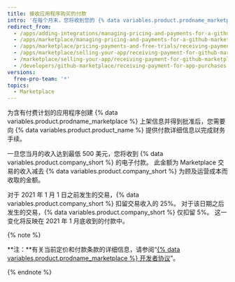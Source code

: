```yaml
---
title: 接收应用程序购买的付款
intro: '在每个月末，您将收到您的 {% data variables.product.prodname_marketplace %} 上架产品的付款。'
redirect_from:
  - /apps/adding-integrations/managing-pricing-and-payments-for-a-github-marketplace-listing/receiving-payment-for-a-github-marketplace-listing/
  - /apps/marketplace/managing-pricing-and-payments-for-a-github-marketplace-listing/receiving-payment-for-a-github-marketplace-listing/
  - /apps/marketplace/pricing-payments-and-free-trials/receiving-payment-for-a-github-marketplace-listing/
  - /apps/marketplace/selling-your-app/receiving-payment-for-github-marketplace-listings/
  - /marketplace/selling-your-app/receiving-payment-for-github-marketplace-listings
  - /developers/github-marketplace/receiving-payment-for-app-purchases
versions:
  free-pro-team: '*'
topics:
  - Marketplace
---
```

为含有付费计划的应用程序创建 {% data variables.product.prodname_marketplace %} 上架信息并得到批准后，您需要向 {% data variables.product.product_name %} 提供付款详细信息以完成财务手续。

一旦您当月的收入达到最低 500 美元，您将收到 {% data variables.product.company_short %} 的电子付款。 此金额为 Marketplace 交易的收入减去 {% data variables.product.company_short %} 为顾及运营成本而收取的金额。

对于 2021 年 1 月 1 日之前发生的交易，{% data variables.product.company_short %} 扣留交易收入的 25%。 对于该日期之后发生的交易，{% data variables.product.company_short %} 仅扣留 5%。 这一变化将反映在 2021 年 1 月底收到的付款中。

{% note %}

**注：**有关当前定价和付款条款的详细信息，请参阅“[{% data variables.product.prodname_marketplace %} 开发者协议](/github/site-policy/github-marketplace-developer-agreement)”。

{% endnote %}
